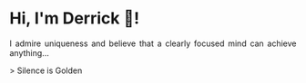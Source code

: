 # Hi, I'm Derrick 👋!
<p align="justify">I admire uniqueness and believe that a clearly focused mind can achieve anything...</p> 
<!-- #quote-start -->
> Silence is Golden
<!-- #quote-end -->
